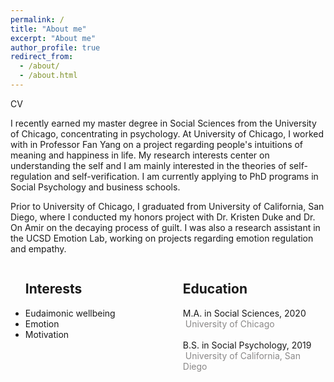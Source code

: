 ```yaml
---
permalink: /
title: "About me"
excerpt: "About me"
author_profile: true
redirect_from: 
  - /about/
  - /about.html
---
```

<a style = "text-decoration:none" href="https://mengdihuang.github.io/files/Mengdi%20Huang-phd-app-cv.pdf">CV</a>

I recently earned my master degree in Social Sciences from the University of Chicago, concentrating in psychology. At University of Chicago, I worked with  in <a style = "text-decoration:none" href="https://voices.uchicago.edu/potentialslab/">Professor Fan Yang</a> on a project regarding people's intuitions of meaning and happiness in life. My research interests center on understanding the self and I am mainly interested in the theories of self-regulation and self-verification. I am currently applying to PhD programs in Social Psychology and business schools. 

Prior to University of Chicago, I graduated from University of California, San Diego, where I conducted my honors project with <a style = "text-decoration:none" href="https:/rotman.utoronto.ca/FacultyAndResearch/Faculty/FacultyBios/Duke">Dr. Kristen Duke</a> and <a style = "text-decoration:none" href="https://rady.ucsd.edu/people/faculty/amir/">Dr. On Amir</a> on the decaying process of guilt. I was also a research assistant in the <a style = "text-decoration:none" href="http://oveislab.com/">UCSD Emotion Lab</a>, working on projects regarding emotion regulation and empathy. 



<div style="float: left; width: 50%;">
<ul>
<h2>Interests</h2>
<li>Eudaimonic wellbeing</li>
<li>Emotion</li>
<li>Motivation</li>
</ul>
</div>
<div style="float: right; width: 50%;">
<ul>
<h2>Education</h2>
<i class="fa fa-graduation-cap" aria-hidden="true"></i> M.A. in Social Sciences, 2020 &nbsp;<span style="color:#8A8888">University of Chicago</span><br>
<br>
<i class="fa fa-graduation-cap" aria-hidden="true"></i> B.S. in Social Psychology, 2019 &nbsp;<span style="color:#8A8888">University of California, San Diego</span><br>
</ul>
</div>
